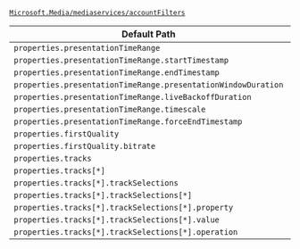 [`Microsoft.Media/mediaservices/accountFilters`](https://docs.microsoft.com/en-us/azure/templates/microsoft.media/mediaservices/accountfilters)

| Default Path | Alias |
|---|---|
| `properties.presentationTimeRange` | `Microsoft.Media/mediaServices/accountFilters/presentationTimeRange` |
| `properties.presentationTimeRange.startTimestamp` | `Microsoft.Media/mediaServices/accountFilters/presentationTimeRange.startTimestamp` |
| `properties.presentationTimeRange.endTimestamp` | `Microsoft.Media/mediaServices/accountFilters/presentationTimeRange.endTimestamp` |
| `properties.presentationTimeRange.presentationWindowDuration` | `Microsoft.Media/mediaServices/accountFilters/presentationTimeRange.presentationWindowDuration` |
| `properties.presentationTimeRange.liveBackoffDuration` | `Microsoft.Media/mediaServices/accountFilters/presentationTimeRange.liveBackoffDuration` |
| `properties.presentationTimeRange.timescale` | `Microsoft.Media/mediaServices/accountFilters/presentationTimeRange.timescale` |
| `properties.presentationTimeRange.forceEndTimestamp` | `Microsoft.Media/mediaServices/accountFilters/presentationTimeRange.forceEndTimestamp` |
| `properties.firstQuality` | `Microsoft.Media/mediaServices/accountFilters/firstQuality` |
| `properties.firstQuality.bitrate` | `Microsoft.Media/mediaServices/accountFilters/firstQuality.bitrate` |
| `properties.tracks` | `Microsoft.Media/mediaServices/accountFilters/tracks` |
| `properties.tracks[*]` | `Microsoft.Media/mediaServices/accountFilters/tracks[*]` |
| `properties.tracks[*].trackSelections` | `Microsoft.Media/mediaServices/accountFilters/tracks[*].trackSelections` |
| `properties.tracks[*].trackSelections[*]` | `Microsoft.Media/mediaServices/accountFilters/tracks[*].trackSelections[*]` |
| `properties.tracks[*].trackSelections[*].property` | `Microsoft.Media/mediaServices/accountFilters/tracks[*].trackSelections[*].property` |
| `properties.tracks[*].trackSelections[*].value` | `Microsoft.Media/mediaServices/accountFilters/tracks[*].trackSelections[*].value` |
| `properties.tracks[*].trackSelections[*].operation` | `Microsoft.Media/mediaServices/accountFilters/tracks[*].trackSelections[*].operation` |

